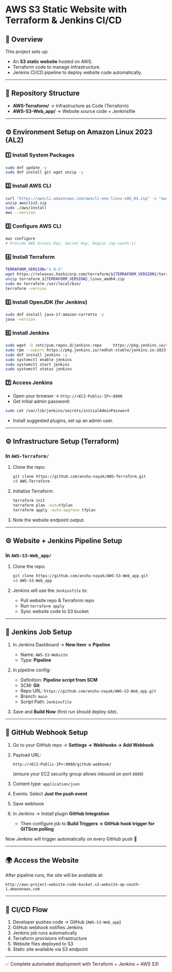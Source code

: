 # AWS S3 Static Website with Terraform & Jenkins CI/CD

## 📌 Overview
This project sets up:
- An **S3 static website** hosted on AWS.
- Terraform code to manage infrastructure.
- Jenkins CI/CD pipeline to deploy website code automatically.

---

## 📂 Repository Structure
- **AWS-Terraform/** → Infrastructure as Code (Terraform)
- **AWS-S3-Web_app/** → Website source code + Jenkinsfile

---

## ⚙️ Environment Setup on Amazon Linux 2023 (AL2)

### 1️⃣ Install System Packages
```bash
sudo dnf update -y
sudo dnf install git wget unzip -y
```

### 2️⃣ Install AWS CLI
```bash
curl "https://awscli.amazonaws.com/awscli-exe-linux-x86_64.zip" -o "awscliv2.zip"
unzip awscliv2.zip
sudo ./aws/install
aws --version
```

### 3️⃣ Configure AWS CLI
```bash
aws configure
# Provide AWS Access Key, Secret Key, Region (ap-south-1)
```

### 4️⃣ Install Terraform
```bash
TERRAFORM_VERSION="1.9.5"
wget https://releases.hashicorp.com/terraform/${TERRAFORM_VERSION}/terraform_${TERRAFORM_VERSION}_linux_amd64.zip
unzip terraform_${TERRAFORM_VERSION}_linux_amd64.zip
sudo mv terraform /usr/local/bin/
terraform -version
```

### 5️⃣ Install OpenJDK (for Jenkins)
```bash
sudo dnf install java-17-amazon-corretto -y
java -version
```

### 6️⃣ Install Jenkins
```bash
sudo wget -O /etc/yum.repos.d/jenkins.repo     https://pkg.jenkins.io/redhat-stable/jenkins.repo
sudo rpm --import https://pkg.jenkins.io/redhat-stable/jenkins.io-2023.key
sudo dnf install jenkins -y
sudo systemctl enable jenkins
sudo systemctl start jenkins
sudo systemctl status jenkins
```

### 7️⃣ Access Jenkins
- Open your browser → `http://<EC2-Public-IP>:8080`
- Get initial admin password:
```bash
sudo cat /var/lib/jenkins/secrets/initialAdminPassword
```
- Install suggested plugins, set up an admin user.

---

## ⚙️ Infrastructure Setup (Terraform)

### In `AWS-Terraform/`
1. Clone the repo:
   ```bash
   git clone https://github.com/anshu-nayak/AWS-Terraform.git
   cd AWS-Terraform
   ```

2. Initialize Terraform:
   ```bash
   terraform init
   terraform plan -out=tfplan
   terraform apply -auto-approve tfplan
   ```

3. Note the website endpoint output.

---

## ⚙️ Website + Jenkins Pipeline Setup

### In `AWS-S3-Web_app/`
1. Clone the repo:
   ```bash
   git clone https://github.com/anshu-nayak/AWS-S3-Web_app.git
   cd AWS-S3-Web_app
   ```

2. Jenkins will use the `Jenkinsfile` to:
   - Pull website repo & Terraform repo
   - Run `terraform apply`
   - Sync website code to S3 bucket

---

## 🔗 Jenkins Job Setup

1. In Jenkins Dashboard → **New Item → Pipeline**  
   - Name: `AWS-S3-Website`  
   - Type: **Pipeline**  

2. In pipeline config:
   - Definition: **Pipeline script from SCM**  
   - SCM: **Git**  
   - Repo URL: `https://github.com/anshu-nayak/AWS-S3-Web_app.git`  
   - Branch: `main`  
   - Script Path: `Jenkinsfile`  

3. Save and **Build Now** (first run should deploy site).

---

## 🔔 GitHub Webhook Setup

1. Go to your GitHub repo → **Settings → Webhooks → Add Webhook**  
2. Payload URL:  
   ```
   http://<EC2-Public-IP>:8080/github-webhook/
   ```  
   (ensure your EC2 security group allows inbound on port `8080`)  

3. Content type: `application/json`  
4. Events: Select **Just the push event**  
5. Save webhook  

6. In Jenkins → Install plugin **GitHub Integration**  
   - Then configure job to **Build Triggers → GitHub hook trigger for GITScm polling**  

Now Jenkins will trigger automatically on every GitHub push 🚀  

---

## 🌍 Access the Website
After pipeline runs, the site will be available at:
```
http://aws-project-website-code-bucket.s3-website-ap-south-1.amazonaws.com
```

---

## 🚀 CI/CD Flow
1. Developer pushes code → GitHub (`AWS-S3-Web_app`)  
2. GitHub webhook notifies Jenkins  
3. Jenkins job runs automatically  
4. Terraform provisions infrastructure  
5. Website files deployed to S3  
6. Static site available via S3 endpoint  

---

✅ Complete automated deployment with Terraform + Jenkins + AWS S3!
